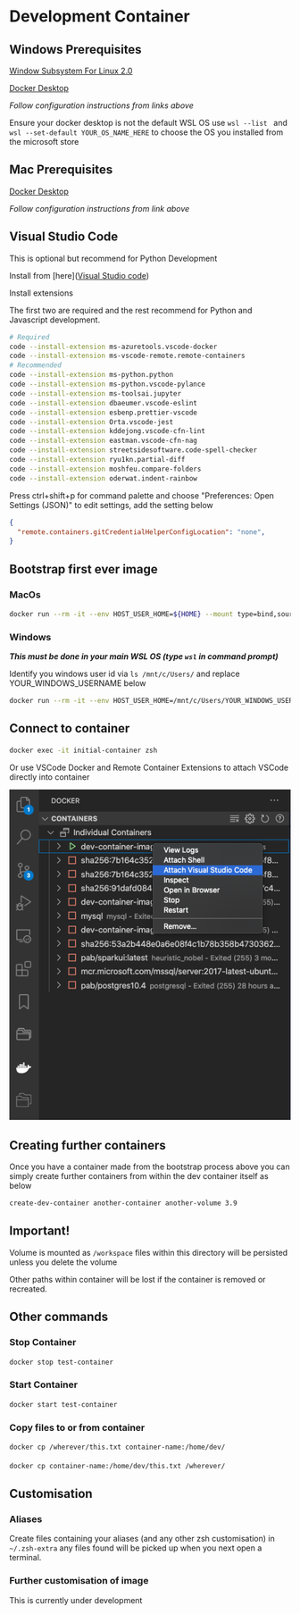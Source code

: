 # Development Container

## Windows Prerequisites

[Window Subsystem For Linux 2.0](https://docs.microsoft.com/en-us/windows/wsl/install-win10)

[Docker Desktop](https://docs.docker.com/docker-for-windows/wsl/)

*Follow configuration instructions from links above*

Ensure your docker desktop is not the default WSL OS use `wsl --list ` and `wsl --set-default YOUR_OS_NAME_HERE` to choose the OS you installed from the microsoft store

## Mac Prerequisites

[Docker Desktop](https://docs.docker.com/docker-for-mac/install/)

*Follow configuration instructions from link above*

## Visual Studio Code

This is optional but recommend for Python Development

Install from [here]([Visual Studio code](https://code.visualstudio.com/))

Install extensions

The first two are required and the rest recommend for Python and Javascript development.

```bash
# Required
code --install-extension ms-azuretools.vscode-docker
code --install-extension ms-vscode-remote.remote-containers
# Recommended
code --install-extension ms-python.python
code --install-extension ms-python.vscode-pylance
code --install-extension ms-toolsai.jupyter
code --install-extension dbaeumer.vscode-eslint
code --install-extension esbenp.prettier-vscode
code --install-extension Orta.vscode-jest
code --install-extension kddejong.vscode-cfn-lint
code --install-extension eastman.vscode-cfn-nag
code --install-extension streetsidesoftware.code-spell-checker
code --install-extension ryu1kn.partial-diff
code --install-extension moshfeu.compare-folders
code --install-extension oderwat.indent-rainbow
```

Press ctrl+shift+p for command palette and choose "Preferences: Open Settings (JSON)" to edit settings, add the setting below


```json
{
  "remote.containers.gitCredentialHelperConfigLocation": "none",
}
```

## Bootstrap first ever image

### MacOs

```bash
docker run --rm -it --env HOST_USER_HOME=${HOME} --mount type=bind,source=/var/run/docker.sock,target=/var/run/docker.sock pabuk/dev-python:3.9 /bin/zsh -c "/home/dev/.local/bin/create-dev-container initial-container initial-volume 3.9"
```

### Windows

***This must be done in your main WSL OS (type `wsl` in command prompt)***

Identify you windows user id via `ls /mnt/c/Users/` and replace YOUR_WINDOWS_USERNAME below

```bash
docker run --rm -it --env HOST_USER_HOME=/mnt/c/Users/YOUR_WINDOWS_USERNAME --mount type=bind,source=/var/run/docker.sock,target=/var/run/docker.sock pabuk/dev-python:3.9 /bin/zsh -c "/home/dev/.local/bin/create-dev-container initial-container initial-volume 3.9"
```

## Connect to container

```bash
docker exec -it initial-container zsh
```

Or use VSCode Docker and Remote Container Extensions to attach VSCode directly into container

![./images/vsc-open-container.png](./images/vsc-open-container.png)

## Creating further containers

Once you have a container made from the bootstrap process above you can simply create further containers from within the dev container itself as below

```bash
create-dev-container another-container another-volume 3.9
```

## Important!

Volume is mounted as `/workspace` files within this directory will be persisted unless you delete the volume

Other paths within container will be lost if the container is removed or recreated.

## Other commands

### Stop Container

```bash
docker stop test-container
```

### Start Container

```bash
docker start test-container
```

### Copy files to or from container

```bash
docker cp /wherever/this.txt container-name:/home/dev/

docker cp container-name:/home/dev/this.txt /wherever/
```

## Customisation

### Aliases

Create files containing your aliases (and any other zsh customisation) in `~/.zsh-extra` any files found will be picked up when you next open a terminal.

### Further customisation of image

This is currently under development